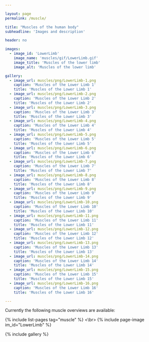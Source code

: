 ```yaml
---

layout: page
permalink: /muscle/

title: "Muscles of the human body"
subheadline: 'Images and description'

header: no

images:
  - image_id: 'LowerLimb'
    image_name: 'muscles/gif/LowerLimb.gif'
    image_title: 'Muscles of the lower limb'
    image_alt: 'Muscles of the lower limb' 

gallery:
  - image_url: muscles/png/LowerLimb-1.png
    caption: 'Muscles of the Lower Limb 1'
    title: 'Muscles of the Lower Limb 1'
  - image_url: muscles/png/LowerLimb-2.png
    caption: 'Muscles of the Lower Limb 2'
    title: 'Muscles of the Lower Limb 2'
  - image_url: muscles/png/LowerLimb-3.png
    caption: 'Muscles of the Lower Limb 3'
    title: 'Muscles of the Lower Limb 3'
  - image_url: muscles/png/LowerLimb-4.png
    caption: 'Muscles of the Lower Limb 4'
    title: 'Muscles of the Lower Limb 4'
  - image_url: muscles/png/LowerLimb-5.png
    caption: 'Muscles of the Lower Limb 5'
    title: 'Muscles of the Lower Limb 5'
  - image_url: muscles/png/LowerLimb-6.png
    caption: 'Muscles of the Lower Limb 6'
    title: 'Muscles of the Lower Limb 6'
  - image_url: muscles/png/LowerLimb-7.png
    caption: 'Muscles of the Lower Limb 7'
    title: 'Muscles of the Lower Limb 7'
  - image_url: muscles/png/LowerLimb-8.png
    caption: 'Muscles of the Lower Limb 8'
    title: 'Muscles of the Lower Limb 8'
  - image_url: muscles/png/LowerLimb-9.png
    caption: 'Muscles of the Lower Limb 9'
    title: 'Muscles of the Lower Limb 9'
  - image_url: muscles/png/LowerLimb-10.png
    caption: 'Muscles of the Lower Limb 10'
    title: 'Muscles of the Lower Limb 10'
  - image_url: muscles/png/LowerLimb-11.png
    caption: 'Muscles of the Lower Limb 11'
    title: 'Muscles of the Lower Limb 11'
  - image_url: muscles/png/LowerLimb-12.png
    caption: 'Muscles of the Lower Limb 12'
    title: 'Muscles of the Lower Limb 12'
  - image_url: muscles/png/LowerLimb-13.png
    caption: 'Muscles of the Lower Limb 13'
    title: 'Muscles of the Lower Limb 13'
  - image_url: muscles/png/LowerLimb-14.png
    caption: 'Muscles of the Lower Limb 14'
    title: 'Muscles of the Lower Limb 14'
  - image_url: muscles/png/LowerLimb-15.png
    caption: 'Muscles of the Lower Limb 15'
    title: 'Muscles of the Lower Limb 15'
  - image_url: muscles/png/LowerLimb-16.png
    caption: 'Muscles of the Lower Limb 16'
    title: 'Muscles of the Lower Limb 16'

---
```


Currently the following muscle overviews are available:

{% include list-pages tag="muscle" %}
<\br>
{% include page-image im_id="LowerLimb" %}

{% include gallery %}
